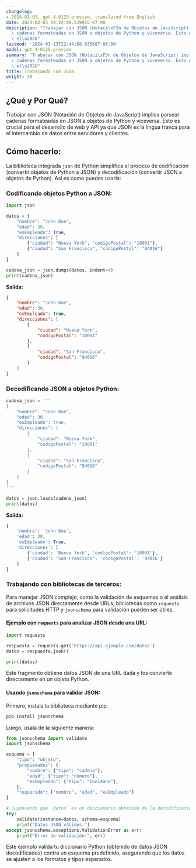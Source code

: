 ```yaml
---
changelog:
- 2024-02-03, gpt-4-0125-preview, translated from English
date: 2024-02-03 19:24:00.539955-07:00
description: "Trabajar con JSON (Notaci\xF3n de Objetos de JavaScript) implica parsear\
  \ cadenas formateadas en JSON a objetos de Python y viceversa. Esto es crucial para\
  \ el\u2026"
lastmod: '2024-03-13T22:44:58.635687-06:00'
model: gpt-4-0125-preview
summary: "Trabajar con JSON (Notaci\xF3n de Objetos de JavaScript) implica parsear\
  \ cadenas formateadas en JSON a objetos de Python y viceversa. Esto es crucial para\
  \ el\u2026"
title: Trabajando con JSON
weight: 38
---
```


## ¿Qué y Por Qué?

Trabajar con JSON (Notación de Objetos de JavaScript) implica parsear cadenas formateadas en JSON a objetos de Python y viceversa. Esto es crucial para el desarrollo de web y API ya que JSON es la lingua franca para el intercambio de datos entre servidores y clientes.

## Cómo hacerlo:

La biblioteca integrada `json` de Python simplifica el proceso de codificación (convertir objetos de Python a JSON) y decodificación (convertir JSON a objetos de Python). Así es como puedes usarla:

### Codificando objetos Python a JSON:

```python
import json

datos = {
    "nombre": "John Doe",
    "edad": 30,
    "esEmpleado": True,
    "direcciones": [
        {"ciudad": "Nueva York", "codigoPostal": "10001"},
        {"ciudad": "San Francisco", "codigoPostal": "94016"}
    ]
}

cadena_json = json.dumps(datos, indent=4)
print(cadena_json)
```

**Salida:**

```json
{
    "nombre": "John Doe",
    "edad": 30,
    "esEmpleado": true,
    "direcciones": [
        {
            "ciudad": "Nueva York",
            "codigoPostal": "10001"
        },
        {
            "ciudad": "San Francisco",
            "codigoPostal": "94016"
        }
    ]
}
```

### Decodificando JSON a objetos Python:

```python
cadena_json = '''
{
    "nombre": "John Doe",
    "edad": 30,
    "esEmpleado": true,
    "direcciones": [
        {
            "ciudad": "Nueva York",
            "codigoPostal": "10001"
        },
        {
            "ciudad": "San Francisco",
            "codigoPostal": "94016"
        }
    ]
}
'''

datos = json.loads(cadena_json)
print(datos)
```

**Salida:**

```python
{
    'nombre': 'John Doe', 
    'edad': 30, 
    'esEmpleado': True, 
    'direcciones': [
        {'ciudad': 'Nueva York', 'codigoPostal': '10001'}, 
        {'ciudad': 'San Francisco', 'codigoPostal': '94016'}
    ]
}
```

### Trabajando con bibliotecas de terceros:

Para manejar JSON complejo, como la validación de esquemas o el análisis de archivos JSON directamente desde URLs, bibliotecas como `requests` para solicitudes HTTP y `jsonschema` para validación pueden ser útiles.

#### Ejemplo con `requests` para analizar JSON desde una URL:

```python
import requests

respuesta = requests.get('https://api.ejemplo.com/datos')
datos = respuesta.json()

print(datos)
```

Este fragmento obtiene datos JSON de una URL dada y los convierte directamente en un objeto Python.

#### Usando `jsonschema` para validar JSON:

Primero, instala la biblioteca mediante pip:

```bash
pip install jsonschema
```

Luego, úsala de la siguiente manera:

```python
from jsonschema import validate
import jsonschema

esquema = {
    "tipo": "objeto",
    "propiedades": {
        "nombre": {"tipo": "cadena"},
        "edad": {"tipo": "número"},
        "esEmpleado": {"tipo": "booleano"},
    },
    "requerido": ["nombre", "edad", "esEmpleado"]
}

# Suponiendo que `datos` es un diccionario obtenido de la decodificación de JSON
try:
    validate(instance=datos, schema=esquema)
    print("Datos JSON válidos.")
except jsonschema.exceptions.ValidationError as err:
    print("Error de validación:", err)
```

Este ejemplo valida tu diccionario Python (obtenido de datos JSON decodificados) contra un esquema predefinido, asegurando que los datos se ajusten a los formatos y tipos esperados.
